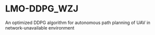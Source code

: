 # LMO-DDPG_WZJ
An optimized DDPG algorithm for autonomous path planning of UAV in network-unavailable environment

